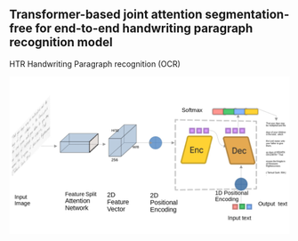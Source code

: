 
## Transformer-based joint attention segmentation-free for end-to-end handwriting paragraph recognition model
HTR Handwriting Paragraph recognition (OCR) 

<img src="Figures/archit22_page-0001.jpg" width="800"/>

